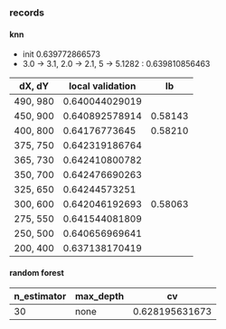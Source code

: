 ### records
#### knn
- init 0.639772866573
- 3.0 -> 3.1, 2.0 -> 2.1, 5 -> 5.1282 : 0.639810856463

| dX, dY   |local validation| lb      |
|----------|----------------|---------|
| 490, 980 | 0.640044029019 | 	      |
| 450, 900 | 0.640892578914 | 0.58143 |
| 400, 800 | 0.64176773645  | 0.58210 |
| 375, 750 | 0.642319186764 |         |
| 365, 730 | 0.642410800782 |         | 
| 350, 700 | 0.642476690263 |         |
| 325, 650 | 0.64244573251  |         |
| 300, 600 | 0.642046192693 | 0.58063 |
| 275, 550 | 0.641544081809 |         | 
| 250, 500 | 0.640656969641 |         |
| 200, 400 |0.637138170419  |         |

#### random forest
|n_estimator |max_depth    | cv            |
|------------|-------------|---------------|
|30          | none        |0.628195631673 |

